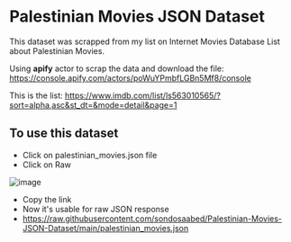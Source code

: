 # Palestinian Movies JSON Dataset

This dataset was scrapped from my list on Internet Movies Database List about Palestinian Movies. 

Using **apify** actor to scrap the data and download the file:
https://console.apify.com/actors/poWuYPmbfLGBn5Mf8/console 

This is the list:
https://www.imdb.com/list/ls563010565/?sort=alpha,asc&st_dt=&mode=detail&page=1

## To use this dataset

- Click on palestinian_movies.json file
- Click on Raw

![image](https://github.com/sondosaabed/Palestinian-Movies-JSON-Dataset/assets/65151701/6ebda3c3-d39a-4514-a5d0-d121df5aa98b)
- Copy the link
- Now it's usable for raw JSON response
- https://raw.githubusercontent.com/sondosaabed/Palestinian-Movies-JSON-Dataset/main/palestinian_movies.json
